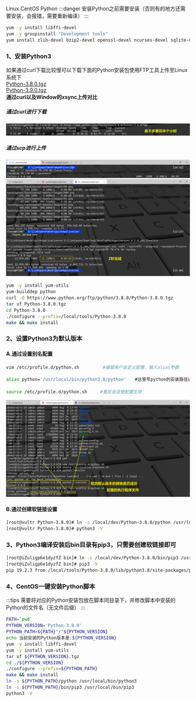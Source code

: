 Linux CentOS Python
:::danger
安装Python之前需要安装（否则有的地方还需要安装，会报错，需要重新编译）
:::
```bash
yum -y install libffi-devel
yum -y groupinstall "Development tools"
yum install zlib-devel bzip2-devel openssl-devel ncurses-devel sqlite-devel readline-devel tk-devel
```
<a name="qEdmj"></a>
### 1、安装Python3
如果通过curl下载比较慢可以下载下面的Python安装包使用FTP工具上传至Linux系统下<br />[Python-3.8.0.tgz](https://www.yuque.com/attachments/yuque/0/2020/tgz/396745/1602727831963-d58370ed-d11f-48a5-9149-79c21e3681f1.tgz?_lake_card=%7B%22uid%22%3A%221596864966691-0%22%2C%22src%22%3A%22https%3A%2F%2Fwww.yuque.com%2Fattachments%2Fyuque%2F0%2F2020%2Ftgz%2F396745%2F1602727831963-d58370ed-d11f-48a5-9149-79c21e3681f1.tgz%22%2C%22name%22%3A%22Python-3.8.0.tgz%22%2C%22size%22%3A23949883%2C%22type%22%3A%22application%2Fx-compressed%22%2C%22ext%22%3A%22tgz%22%2C%22progress%22%3A%7B%22percent%22%3A99%7D%2C%22status%22%3A%22done%22%2C%22percent%22%3A0%2C%22id%22%3A%22khsCw%22%2C%22refSrc%22%3A%22https%3A%2F%2Fwww.yuque.com%2Fattachments%2Fyuque%2F0%2F2020%2Ftgz%2F396745%2F1596864974055-77390aaf-0d20-4198-8e07-17cff3c1b2f5.tgz%22%2C%22card%22%3A%22file%22%7D)<br />[Python-3.9.0.tgz](https://www.yuque.com/attachments/yuque/0/2020/tgz/396745/1603867917405-3697e9c6-e190-4bb6-88f8-79ade5679990.tgz?_lake_card=%7B%22uid%22%3A%221603867908161-0%22%2C%22src%22%3A%22https%3A%2F%2Fwww.yuque.com%2Fattachments%2Fyuque%2F0%2F2020%2Ftgz%2F396745%2F1603867917405-3697e9c6-e190-4bb6-88f8-79ade5679990.tgz%22%2C%22name%22%3A%22Python-3.9.0.tgz%22%2C%22size%22%3A26724009%2C%22type%22%3A%22application%2Fx-compressed%22%2C%22ext%22%3A%22tgz%22%2C%22progress%22%3A%7B%22percent%22%3A99%7D%2C%22status%22%3A%22done%22%2C%22percent%22%3A0%2C%22id%22%3A%222yA74%22%2C%22card%22%3A%22file%22%7D)<br />**通过curl以及Window的xsync上传对比**
<a name="L0oVO"></a>
##### 通过curl进行下载
![image.png](./img/1596865098661-b490c947-1de7-48bf-9d4f-c68a8f7919dd.png)
<a name="Vh6zU"></a>
##### 通过scp进行上传
![image.png](./img/1603868158222-bcb0596e-5c43-4543-b3f4-5c9824ccac82.png)<br />![image.png](./img/1596865131230-9c09ab5f-7bcc-47a6-b465-8514d09f5092.png)
```bash
yum -y install yum-utils
yum-builddep python
curl -O https://www.python.org/ftp/python/3.8.0/Python-3.8.0.tgz
tar xf Python-3.8.0.tgz
cd Python-3.8.0
./configure --prefix=/local/tools/Python-3.8.0
make && make install
```
<a name="uHx7g"></a>
### 2、设置Python3为默认版本
<a name="RAxDw"></a>
#### A.通过设置别名配置
```bash
vim /etc/profile.d/python.sh         #编辑用户自定义配置，输入alias参数

alias python='/usr/local/bin/python3.8/python'　　#这里写python的安装路径以及Python的可执行文件名

source /etc/profile.d/python.sh     #重启会话使配置生效
```
![image.png](./img/1596866093201-6fb26334-431e-4edc-8332-c275c6dce6c6.png)
<a name="tPjX7"></a>
#### B.通过创建软链接设置
```bash
[root@vultr Python-3.8.0]# ln -s /local/dev/Python-3.8.0/python /usr/local/bin/python3
[root@vultr Python-3.8.0]# python3 -V
```
<a name="eXv60"></a>
### 3、Python3编译安装后bin目录有pip3，只需要创建软链接即可
```bash
[root@iZuligp6e1dyzfZ bin]# ln -s /local/dev/Python-3.8.0/bin/pip3 /usr/local/bin/pip3
[root@iZuligp6e1dyzfZ bin]# pip3 -V
pip 19.2.3 from /local/tools/Python-3.8.0/lib/python3.8/site-packages/pip (python 3.8)
```
<a name="6Mr01"></a>
### 4、CentOS一键安装Python脚本
:::tips
需要将对应的Python安装包放在脚本同目录下，并修改脚本中安装的Python的文件名（无文件后缀）
:::
```bash
PATH=`pwd`
PYTHON_VERSION='Python-3.8.0'
PYTHON_PATH=${PATH}"/"${PYTHON_VERSION}
echo 当前安装的Python版本是:${PYTHON_VERSION}
yum -y install libffi-devel
yum -y install yum-utils
tar xf ${PYTHON_VERSION}.tgz
cd ./${PYTHON_VERSION}
./configure --prefix=${PYTHON_PATH}
make && make install
ln -s ${PYTHON_PATH}/python /usr/local/bin/python3
ln -s ${PYTHON_PATH}/bin/pip3 /usr/local/bin/pip3
python3 -V
```
